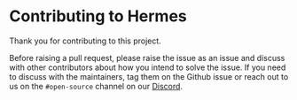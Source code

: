 # Contributing to Hermes

Thank you for contributing to this project.

Before raising a pull request, please raise the issue as an issue and discuss with other contributors about how you intend to solve the issue.  If you need to discuss with the maintainers, tag them on the Github issue or reach out to us on the `#open-source`  channel on our [Discord](https://discord.gg/5fjtRayH).
